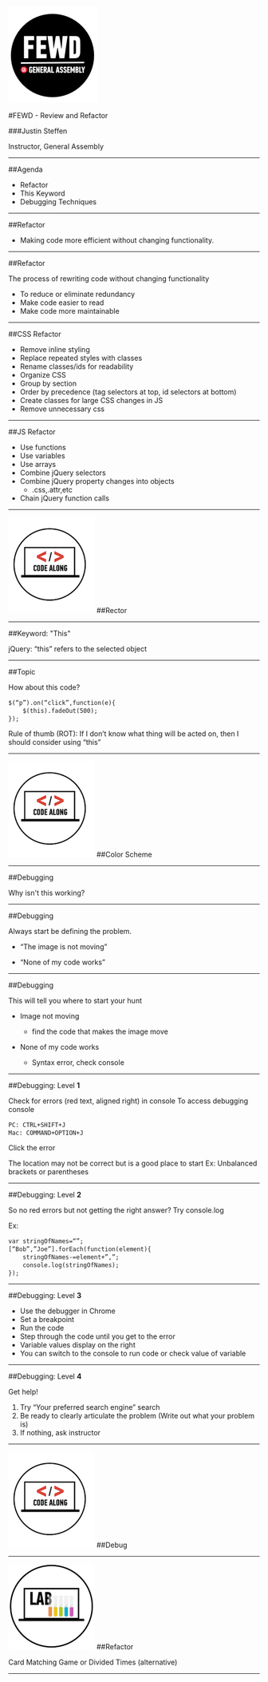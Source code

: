 ![GeneralAssemb.ly](../../img/icons/FEWD_Logo.png)

#FEWD - Review and Refactor 

###Justin Steffen

Instructor, General Assembly

---


##Agenda

*	Refactor
*	This Keyword
*	Debugging Techniques

---

##Refactor

*	Making code more efficient without changing functionality.

---

##Refactor

The process of rewriting code without changing functionality
*	To reduce or eliminate redundancy
*	Make code easier to read
*	Make code more maintainable

---

##CSS Refactor

*	Remove inline styling
*	Replace repeated styles with classes
*	Rename classes/ids for readability
*	Organize CSS
*	Group by section
*	Order by precedence (tag selectors at top, id selectors at bottom)
*	Create classes for large CSS changes in JS
*	Remove unnecessary css

---

##JS Refactor

*	Use functions
*	Use variables
*	Use arrays
*	Combine jQuery selectors
*	Combine jQuery property changes into objects
	*	.css,.attr,etc
*	Chain jQuery function calls

---

![GeneralAssemb.ly](../../img/icons/code_along.png)
##Rector

---


##Keyword: "This"

jQuery: “this” refers to the selected object

---


##Topic

How about this code?

```
$(“p”).on(“click”,function(e){
    $(this).fadeOut(500);
});
```

Rule of thumb (ROT): If I don’t know what thing will be acted on, then I should consider using “this”


---

![GeneralAssemb.ly](../../img/icons/code_along.png)
##Color Scheme

---


##Debugging

Why isn't this working?

---


##Debugging

Always start be defining the problem. 

*	“The image is not moving”

*	“None of my code works”

---


##Debugging

This will tell you where to start your hunt

*	Image not moving
	*	find the code that makes the image move

*	None of my code works
	*	Syntax error, check console
---


##Debugging: Level __1__

Check for errors (red text, aligned right) in console
To access debugging console
	
	PC: CTRL+SHIFT+J
	Mac: COMMAND+OPTION+J

Click the error

The location may not be correct but is a good place to start
Ex: Unbalanced brackets or parentheses

---



##Debugging: Level __2__
	
So no red errors but not getting the right answer?
Try console.log

Ex: 

```
var stringOfNames=“”;
[“Bob”,”Joe”].forEach(function(element){
	stringOfNames-=element+”,”;
	console.log(stringOfNames);
});
```

---


##Debugging: Level __3__

*	Use the debugger in Chrome
*	Set a breakpoint
*	Run the code
*	Step through the code until you get to the error
*	Variable values display on the right
*	You can switch to the console to run code or check value of variable

---

##Debugging: Level __4__

Get help!

1.	Try “Your preferred search engine” search
2.	Be ready to clearly articulate the problem (Write out what your problem is)	
3.	If nothing, ask instructor



---

![GeneralAssemb.ly](../../img/icons/code_along.png)
##Debug

---


![GeneralAssemb.ly](../../img/icons/exercise_icon_md.png)
##Refactor

Card Matching Game or Divided Times (alternative)

---
